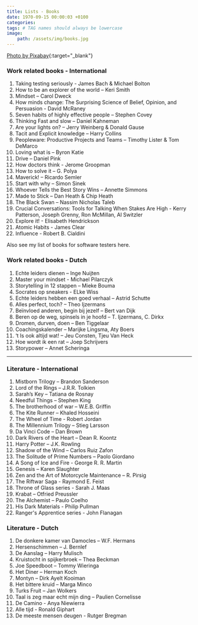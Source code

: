 ```yaml
---
title: Lists - Books
date: 1970-09-15 00:00:03 +0100
categories:
tags: # TAG names should always be lowercase
image:
    path: /assets/img/books.jpg
---
```


[Photo by Pixabay](https://www.pexels.com/photo/open-books-on-grass-field-415078/){:target="_blank"}

### Work related books - International

1. Taking testing seriously - James Bach & Michael Bolton
2. How to be an explorer of the world – Keri Smith
3. Mindset – Carol Dweck
4. How minds change: The Surprising Science of Belief, Opinion, and Persuasion - David McRaney
5. Seven habits of highly effective people – Stephen Covey
6. Thinking Fast and slow – Daniel Kahneman
7. Are your lights on? – Jerry Weinberg & Donald Gause
8. Tacit and Explicit knowledge – Harry Collins
9. Peopleware: Productive Projects and Teams – Timothy Lister & Tom DeMarco
10. Loving what is – Byron Katie
11. Drive – Daniel Pink
12. How doctors think - Jerome Groopman
13. How to solve it – G. Polya
14. Maverick! – Ricardo Semler
15. Start with why – Simon Sinek
16. Whoever Tells the Best Story Wins – Annette Simmons
17. Made to Stick – Dan Heath & Chip Heath
18. The Black Swan – Nassim Nicholas Taleb
19. Crucial Conversations: Tools for Talking When Stakes Are High - Kerry Patterson, Joseph Grenny, Ron McMillan, Al Switzler
20. Explore it! - Elisabeth Hendrickson
21. Atomic Habits - James Clear
22. Influence - Robert B. Cialdini

Also see my list of books for software testers here.

### Work related books - Dutch

1. Echte leiders dienen – Inge Nuijten
2. Master your mindset - Michael Pilarczyk
3. Storytelling in 12 stappen – Mieke Bouma
4. Socrates op sneakers - ELke Wiss
5. Echte leiders hebben een goed verhaal – Astrid Schutte
6. Alles perfect, toch? – Theo Ijzermans
7. Beïnvloed anderen, begin bij jezelf – Bert van Dijk
8. Beren op de weg, spinsels in je hoofd – T. Ijzermans, C. Dirkx
9. Dromen, durven, doen – Ben Tiggelaar
10. Coachingskalender – Marijke Lingsma, Aty Boers
11. ‘t Is ook altijd wat! – Jeu Consten, Tjeu Van Heck
12. Hoe wordt ik een rat – Joep Schrijvers
13. Storypower – Annet Scheringa


---

### Literature - International

1. Mistborn Trilogy – Brandon Sanderson
2. Lord of the Rings – J.R.R. Tolkien
3. Sarah’s Key – Tatiana de Rosnay
4. Needful Things – Stephen King
5. The brotherhood of war – W.E.B. Griffin
6. The Kite Runner – Khaled Hosseini
7. The Wheel of Time - Robert Jordan
8. The Millennium Trilogy – Stieg Larsson
9. Da Vinci Code – Dan Brown
10. Dark Rivers of the Heart – Dean R. Koontz
11. Harry Potter – J.K. Rowling
12. Shadow of the Wind – Carlos Ruiz Zafon
13. The Solitude of Prime Numbers – Paolo Giordano
14. A Song of Ice and Fire - George R. R. Martin
15. Genesis – Karen Slaughter
16. Zen and the Art of Motorcycle Maintenance – R. Pirsig
17. The Riftwar Saga - Raymond E. Feist
18. Throne of Glass series - Sarah J. Maas
19. Krabat – Otfried Preussler
20. The Alchemist – Paulo Coelho
21. His Dark Materials - Philip Pullman
22. Ranger's Apprentice series - John Flanagan


### Literature - Dutch

1. De donkere kamer van Damocles – W.F. Hermans
2. Hersenschimmen – J. Bernlef
3. De Aanslag – Harry Mulisch
4. Kruistocht in spijkerbroek – Thea Beckman
5. Joe Speedboot – Tommy Wieringa
6. Het Diner – Herman Koch
7. Montyn – Dirk Ayelt Kooiman
8. Het bittere kruid – Marga Minco
9. Turks Fruit – Jan Wolkers
10. Taal is zeg maar echt mijn ding – Paulien Cornelisse
11. De Camino - Anya Niewierra
12. Alle tijd - Ronald Giphart
13. De meeste mensen deugen - Rutger Bregman


